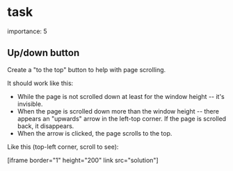 # task

importance: 5

## Up/down button

Create a "to the top" button to help with page scrolling.

It should work like this:

* While the page is not scrolled down at least for the window height -- it's invisible.
* When the page is scrolled down more than the window height -- there appears an "upwards" arrow in the left-top corner. If the page is scrolled back, it disappears.
* When the arrow is clicked, the page scrolls to the top.

Like this \(top-left corner, scroll to see\):

\[iframe border="1" height="200" link src="solution"\]

